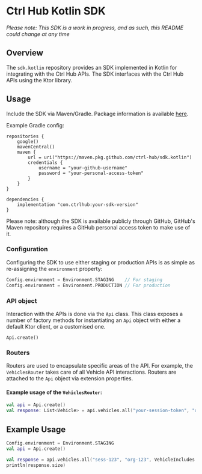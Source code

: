 # Ctrl Hub Kotlin SDK

*Please note: This SDK is a work in progress, and as such, this README could change at any time*

## Overview

The `sdk.kotlin` repository provides an SDK implemented in Kotlin for integrating with the Ctrl Hub APIs. The SDK interfaces with the Ctrl Hub APIs using the Ktor library.

## Usage

Include the SDK via Maven/Gradle. Package information is available [here](https://github.com/ctrl-hub/sdk.kotlin/packages/2363087).

Example Gradle config:

```declarative
repositories {
    google()
    mavenCentral()
    maven {
        url = uri("https://maven.pkg.github.com/ctrl-hub/sdk.kotlin")
        credentials {
            username = "your-github-username"
            password = "your-personal-access-token"
        }
    }
}

dependencies {
    implementation "com.ctrlhub:your-sdk-version"
}
```
Please note: although the SDK is available publicly through GitHub, GitHub's Maven repository requires a GitHub personal access token to make use of it.

### Configuration

Configuring the SDK to use either staging or production APIs is as simple as re-assigning the `environment` property:

```kotlin
Config.environment = Environment.STAGING    // For staging
Config.environment = Environment.PRODUCTION // For production
```

### API object
Interaction with the APIs is done via the `Api` class. This class exposes a number of factory methods for instantiating an `Api` object with either a default Ktor client, or a customised one.

```Api.create()```

### Routers
Routers are used to encapsulate specific areas of the API. For example, the `VehiclesRouter` takes care of all Vehicle API interactions. Routers are attached to the `Api` object via extension properties. 

#### Example usage of the `VehiclesRouter`:

```kotlin
val api = Api.create()
val response: List<Vehicle> = api.vehicles.all("your-session-token", "organisation-id", VehicleIncludes.SpecificationModel)
```

## Example Usage

```kotlin
Config.environment = Environment.STAGING
val api = Api.create()

val response = api.vehicles.all("sess-123", "org-123", VehicleIncludes.SpecificationModel)
println(response.size)
```